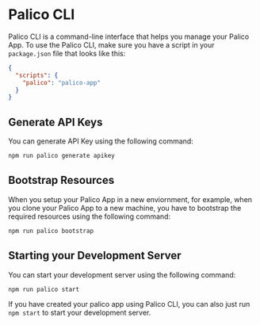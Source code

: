 # Palico CLI

Palico CLI is a command-line interface that helps you manage your Palico App. To use the Palico CLI, make sure you have a script in your `package.json` file that looks like this:

```json
{
  "scripts": {
    "palico": "palico-app"
  }
}
```

## Generate API Keys
You can generate API Key using the following command:

```bash
npm run palico generate apikey
```

## Bootstrap Resources
When you setup your Palico App in a new enviornment, for example, when you clone your Palico App to a new machine, you have to bootstrap the required resources using the following command:

```bash
npm run palico bootstrap
```

## Starting your Development Server
You can start your development server using the following command:

```bash
npm run palico start
```

If you have created your palico app using Palico CLI, you can also just run `npm start` to start your development server.